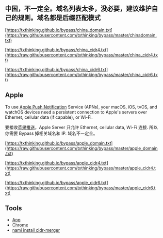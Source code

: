 ## 中国，不一定全。域名列表太多，没必要，建议维护自己的规则。域名都是后缀匹配模式

[https://txthinking.github.io/bypass/china_domain.txt](https://raw.githubusercontent.com/txthinking/bypass/master/chinadomain.txt)

[https://txthinking.github.io/bypass/china_cidr4.txt](https://raw.githubusercontent.com/txthinking/bypass/master/china_cidr4.txt)

[https://txthinking.github.io/bypass/china_cidr6.txt](https://raw.githubusercontent.com/txthinking/bypass/master/china_cidr6.txt)

## Apple

To use [Apple Push Notification](https://www.txthinking.com/talks/articles/brook-en.article#apple-push-problem) Service (APNs), your macOS, iOS, tvOS, and watchOS devices need a persistent connection to Apple's servers over Ethernet, cellular data (if capable), or Wi-Fi.

要接收[苹果推送](https://www.txthinking.com/talks/articles/brook.article#apple-%E6%8E%A8%E9%80%81%E9%97%AE%E9%A2%98)，Apple Server 只允许 Ethernet, cellular data, Wi-Fi 连接. 所以你需要 Bypass 掉相关域名和 IP. 域名不一定全。

[https://txthinking.github.io/bypass/apple_domain.txt](https://raw.githubusercontent.com/txthinking/bypass/master/apple_domain.txt)

[https://txthinking.github.io/bypass/apple_cidr4.txt](https://raw.githubusercontent.com/txthinking/bypass/master/apple_cidr4.txt)

[https://txthinking.github.io/bypass/apple_cidr6.txt](https://raw.githubusercontent.com/txthinking/bypass/master/apple_cidr6.txt)

## Tools

- [App](https://www.txthinking.com/vioeye.html)
- [Chrome](https://chrome.google.com/webstore/detail/ipvfoo/ecanpcehffngcegjmadlcijfolapggal)
- [nami install cidr-merger](https://github.com/zhanhb/cidr-merger)
